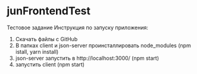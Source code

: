 # junFrontendTest
Тестовое задание
Инструкция по запуску приложения:
  1) Скачать файлы с GitHub
  2) В папках client и json-server проинсталлировать node_modules (npm istall, yarn install)
  3) json-server запустить в http://localhost:3000/ (npm start)
  4) запустить client (npm start)
